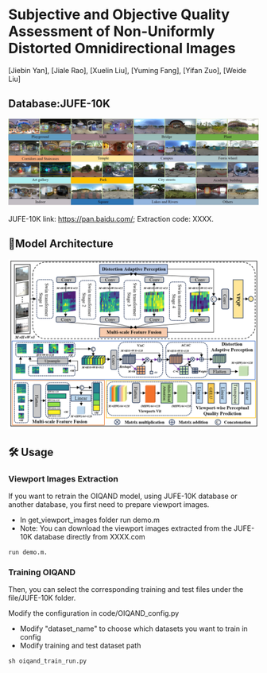 # Subjective and Objective Quality Assessment of Non-Uniformly Distorted Omnidirectional Images
[Jiebin Yan], [Jiale Rao], [Xuelin Liu], [Yuming Fang], [Yifan Zuo],  [Weide Liu]

## Database:JUFE-10K
![image.png](images/database.jpg)

JUFE-10K link: https://pan.baidu.com/; Extraction code: XXXX.

## :book:Model Architecture
![image.png](images/model.jpg)


## :hammer_and_wrench: Usage

### Viewport Images Extraction
If you want to retrain the OIQAND model, using JUFE-10K database or another database, you first need to prepare viewport images.

- In get_viewport_images folder run demo.m
- Note: You can download the viewport images extracted from the JUFE-10K database directly from XXXX.com
```
run demo.m. 
```
### Training OIQAND
Then, you can select the corresponding training and test files under the file/JUFE-10K folder.

Modify the configuration in code/OIQAND_config.py

- Modify "dataset_name" to choose which datasets you want to train in config
- Modify training and test dataset path

```
sh oiqand_train_run.py
```


